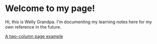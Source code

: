 # Welcome to my page!
Hi, this is Welly Grandpa. I'm documenting my learning notes here for my own reference in the future.



<a href="https://github.com/welly-grandpa/welly-grandpa.github.io/blob/main/two_columns_page_example.md"> A two-column page example </a>

